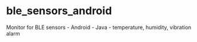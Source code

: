 # ble_sensors_android
Monitor for BLE sensors - Android - Java - temperature, humidity, vibration alarm
